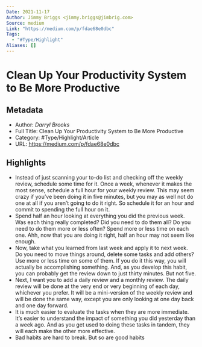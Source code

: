 ```yaml
---
Date: 2021-11-17
Author: Jimmy Briggs <jimmy.briggs@jimbrig.com>
Source: medium
Link: "https://medium.com/p/fdae68e0dbc"
Tags:
  - "#Type/Highlight"
Aliases: []
---
```


# Clean Up Your Productivity System to Be More Productive

## Metadata

* Author: *Darryl Brooks*
* Full Title: Clean Up Your Productivity System to Be More Productive
* Category: #Type/Highlight/Article
* URL: https://medium.com/p/fdae68e0dbc

## Highlights

* Instead of just scanning your to-do list and checking off the weekly review, schedule some time for it. Once a week, whenever it makes the most sense, schedule a full hour for your weekly review. This may seem crazy if you’ve been doing it in five minutes, but you may as well not do one at all if you aren’t going to do it right. So schedule it for an hour and commit to spending the full hour on it.
* Spend half an hour looking at everything you did the previous week. Was each thing really completed? Did you need to do them all? Do you need to do them more or less often? Spend more or less time on each one. Ahh, now that you are doing it right, half an hour may not seem like enough.
* Now, take what you learned from last week and apply it to next week. Do you need to move things around, delete some tasks and add others? Use more or less time on some of them. If you do it this way, you will actually be accomplishing something. And, as you develop this habit, you can probably get the review down to just thirty minutes. But not five.
* Next, I want you to add a daily review and a monthly review. The daily review will be done at the very end or very beginning of each day, whichever you prefer. It will be a mini-version of the weekly review and will be done the same way, except you are only looking at one day back and one day forward.
* It is much easier to evaluate the tasks when they are more immediate. It’s easier to understand the impact of something you did yesterday than a week ago. And as you get used to doing these tasks in tandem, they will each make the other more effective.
* Bad habits are hard to break. But so are good habits
